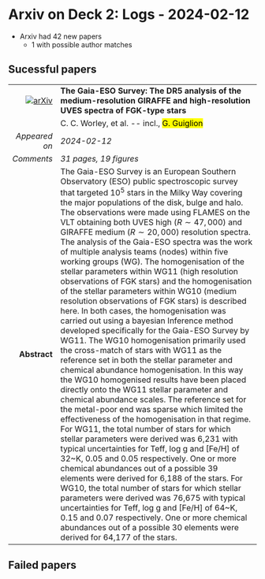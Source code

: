 # Arxiv on Deck 2: Logs - 2024-02-12

* Arxiv had 42 new papers
    * 1 with possible author matches

## Sucessful papers


|||
|---:|:---|
| [![arXiv](https://img.shields.io/badge/arXiv-arXiv:2402.06076-b31b1b.svg)](https://arxiv.org/abs/arXiv:2402.06076) | **The Gaia-ESO Survey: The DR5 analysis of the medium-resolution GIRAFFE  and high-resolution UVES spectra of FGK-type stars**  |
|| C. C. Worley, et al. -- incl., <mark>G. Guiglion</mark> |
|*Appeared on*| *2024-02-12*|
|*Comments*| *31 pages, 19 figures*|
|**Abstract**| The Gaia-ESO Survey is an European Southern Observatory (ESO) public spectroscopic survey that targeted $10^5$ stars in the Milky Way covering the major populations of the disk, bulge and halo. The observations were made using FLAMES on the VLT obtaining both UVES high ($R\sim47,000$) and GIRAFFE medium ($R\sim20,000$) resolution spectra. The analysis of the Gaia-ESO spectra was the work of multiple analysis teams (nodes) within five working groups (WG). The homogenisation of the stellar parameters within WG11 (high resolution observations of FGK stars) and the homogenisation of the stellar parameters within WG10 (medium resolution observations of FGK stars) is described here. In both cases, the homogenisation was carried out using a bayesian Inference method developed specifically for the Gaia-ESO Survey by WG11. The WG10 homogenisation primarily used the cross-match of stars with WG11 as the reference set in both the stellar parameter and chemical abundance homogenisation. In this way the WG10 homogenised results have been placed directly onto the WG11 stellar parameter and chemical abundance scales. The reference set for the metal-poor end was sparse which limited the effectiveness of the homogenisation in that regime. For WG11, the total number of stars for which stellar parameters were derived was 6,231 with typical uncertainties for Teff, log g and [Fe/H] of 32~K, 0.05 and 0.05 respectively. One or more chemical abundances out of a possible 39 elements were derived for 6,188 of the stars. For WG10, the total number of stars for which stellar parameters were derived was 76,675 with typical uncertainties for Teff, log g and [Fe/H] of 64~K, 0.15 and 0.07 respectively. One or more chemical abundances out of a possible 30 elements were derived for 64,177 of the stars. |

## Failed papers


